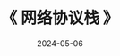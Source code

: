 ---
title: "《 网络协议栈 》"
date: 2024-05-06  
menu:
  main:
    identifier: "linux-net"
    parent: "linux"
    name: "<网络协议栈>"
    weight: 3
---
